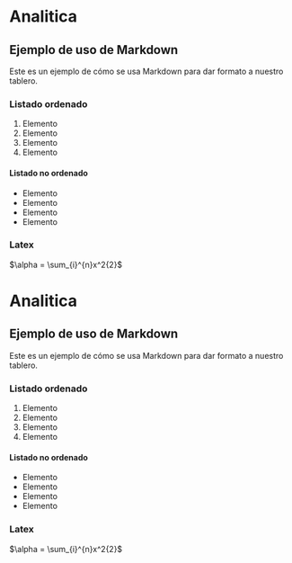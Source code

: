 # Analitica

## Ejemplo de uso de Markdown 

Este es un ejemplo de cómo se usa Markdown para dar formato a nuestro tablero.


### Listado ordenado

1. Elemento
2. Elemento
3. Elemento 
4. Elemento 

#### Listado no ordenado
- Elemento 
- Elemento
- Elemento
- Elemento

### Latex
$\alpha = \sum_{i}^{n}x^2{2}$
# Analitica

## Ejemplo de uso de Markdown 

Este es un ejemplo de cómo se usa Markdown para dar formato a nuestro tablero.


### Listado ordenado

1. Elemento
2. Elemento
3. Elemento 
4. Elemento 

#### Listado no ordenado
- Elemento 
- Elemento
- Elemento
- Elemento

### Latex
$\alpha = \sum_{i}^{n}x^2{2}$
